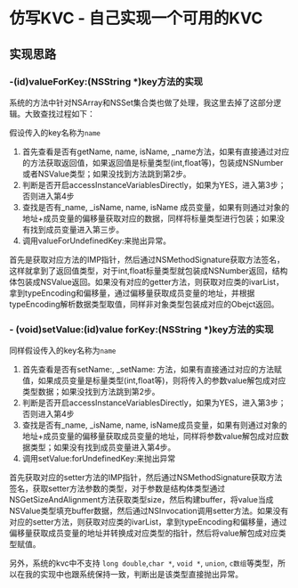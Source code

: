 # 仿写KVC - 自己实现一个可用的KVC

## 实现思路

### -(id)valueForKey:(NSString *)key方法的实现

系统的方法中针对NSArray和NSSet集合类也做了处理，我这里去掉了这部分逻辑。大致查找过程如下：

假设传入的key名称为`name`

1. 首先查看是否有getName, name, isName, \_name方法，如果有直接通过对应的方法获取返回值，如果返回值是标量类型(int,float等)，包装成NSNumber或者NSValue类型；如果没找到方法跳到第2步。
2. 判断是否开启accessInstanceVariablesDirectly，如果为YES，进入第3步；否则进入第4步
3. 查找是否有\_name, \_isName, name, isName 成员变量，如果有则通过对象的地址+成员变量的偏移量获取对应的数据，同样将标量类型进行包装；如果没有找到成员变量进入第三步。
4. 调用valueForUndefinedKey:来抛出异常。

首先是获取对应方法的IMP指针，然后通过NSMethodSignature获取方法签名，这样就拿到了返回值类型，对于int,float标量类型就包装成NSNumber返回，结构体包装成NSValue返回。如果没有对应的getter方法，则获取对应类的ivarList，拿到typeEncoding和偏移量，通过偏移量获取成员变量的地址，并根据typeEncoding解析数据类型取值，同样非对象类型包装成对应的Obejct返回。

### - (void)setValue:(id)value forKey:(NSString *)key方法的实现
同样假设传入的key名称为`name`

1. 首先查看是否有setName:, \_setName: 方法，如果有直接通过对应的方法赋值，如果成员变量是标量类型(int,float等)，则将传入的参数value解包成对应类型数据；如果没找到方法跳到第2步。
2. 判断是否开启accessInstanceVariablesDirectly，如果为YES，进入第3步；否则进入第4步
3. 查找是否有\_name, \_isName, name, isName成员变量，如果有则通过对象的地址+成员变量的偏移量获取成员变量的地址，同样将参数value解包成对应数据类型；如果没有找到成员变量进入第4步。
4. 调用setValue:forUndefinedKey:来抛出异常

首先获取对应的setter方法的IMP指针，然后通过NSMethodSignature获取方法签名，获取setter方法参数的类型，对于参数是结构体类型通过NSGetSizeAndAlignment方法获取类型size，然后构建buffer，将value当成NSValue类型填充buffer数据，然后通过NSInvocation调用setter方法。如果没有对应的setter方法，则获取对应类的ivarList，拿到typeEncoding和偏移量，通过偏移量获取成员变量的地址并转换成对应类型的指针，然后将value解包成对应类型赋值。

另外，系统的kvc中不支持 `long double`,`char *`, `void *`, `union`, `c数组`等类型，所以在我的实现中也跟系统保持一致，判断出是该类型直接抛出异常。
